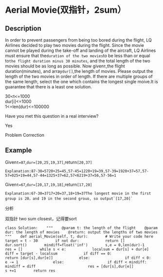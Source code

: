 # Aerial Movie\(双指针，2sum）

## Description

In order to prevent passengers from being too bored during the flight, LQ Airlines decided to play two movies during the flight. Since the movie cannot be played during the take-off and landing of the aircraft, LQ Airlines must ensure that the`duration of the two movies`to be less than or equal to`the flight duration minus 30 minutes`, and the total length of the two movies should be as long as possible. Now given`t`,the flight duration\(minutes\), and array`dur[]`,the length of movies. Please output the length of the two movies in order of length. If there are multiple groups of the same length, select the one which contains the longest single moive.It is guarantee that there is a least one solution.

30&lt;t&lt;=1000  
dur\[i\]&lt;=1000  
1&lt;=len\(dur\)&lt;=100000

Have you met this question in a real interview?

Yes

Problem Correction

## Example

Given`t=87`,`dur=[20,25,19,37]`,return`[20,37]`

```text
Explanation:87-30=5720+25=45,57-45=1220+19=39,57-39=1920+37=57,57-57=025+19=44,57-44=1325+37=62,57<6219+37=56,57-56=1
```

Given`t=67`,`dur=[20,17,19,18]`,return`[17,20]`

```text
Explanation:67-30=3717+20=37,18+19=37The longest movie in the first group is 20，and 19 in the second grouo, so output`[17,20]`
```

分析

双指针 two sum closest，记得要sort

```text
class Solution:    """    @param t: the length of the flight    @param dur: the length of movies    @return: output the lengths of two movies    """    def aerial_Movie(self, t, dur):        # Write your code here        target = t - 30        if not dur:            return []        dur.sort()        mindiff=float('inf')        s,e = 0,len(dur)-1        res = []        while s < e:            localsum = dur[s] + dur[e]            diff = target - localsum            if diff == 0:                return [dur[s],dur[e]]            else:                if diff < 0:                    e -= 1                else:                    if diff < mindiff:                        mindiff = diff                        res = [dur[s],dur[e]]                    s +=1        return res
```

